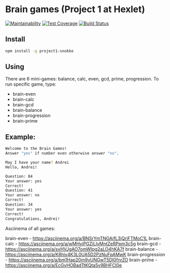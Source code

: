 # Brain games (Project 1 at Hexlet)

[![Maintainability](https://api.codeclimate.com/v1/badges/a99a88d28ad37a79dbf6/maintainability)](https://codeclimate.com/github/codeclimate/codeclimate/maintainability)
[![Test Coverage](https://api.codeclimate.com/v1/badges/a99a88d28ad37a79dbf6/test_coverage)](https://codeclimate.com/github/codeclimate/codeclimate/test_coverage)
[![Build Status](https://travis-ci.org/Snokke/project-lvl1-s236.svg?branch=master)](https://travis-ci.org/Snokke/project-lvl1-s236)

## Install

```sh
npm install -g project1-snokke
```

## Using

There are 6 mini-games: balance, calc, even, gcd, prime, progression.
To run specific game, type:
* brain-even
* brain-calc
* brain-gcd
* brain-balance
* brain-progression
* brain-prime 

## Example:
```sh
Welcome to the Brain Games!
Answer "yes" if number even otherwise answer "no".

May I have your name? Andrei
Hello, Andrei!

Question: 84
Your answer: yes
Correct!
Question: 41
Your answer: no
Correct!
Question: 34
Your answer: yes
Correct!
Congratulations, Andrei!
```

Asciinema of all games:

brain-even - https://asciinema.org/a/BNSrYmTNGAifL3jQriFTMoC1L
brain-calc - https://asciinema.org/a/wMHyiPGZiLlvMntZeRPpm3c5g
brain-gcd - https://asciinema.org/a/svHVJgAO7omWIpg2aLO4hKA7f
brain-balance - https://asciinema.org/a/K8hjy4K3L0UA5D2PzNuFpAMwK
brain-progression - https://asciinema.org/a/bm1Hap20m9vUNGwT5DI0fnrZO
brain-prime - https://asciinema.org/a/EcGyHOBadTtKQta5v9BHFCl0e
